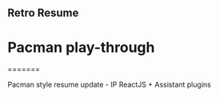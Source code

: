 ## Retro Resume
# Pacman play-through
=======

Pacman style resume update - IP
ReactJS + Assistant plugins
